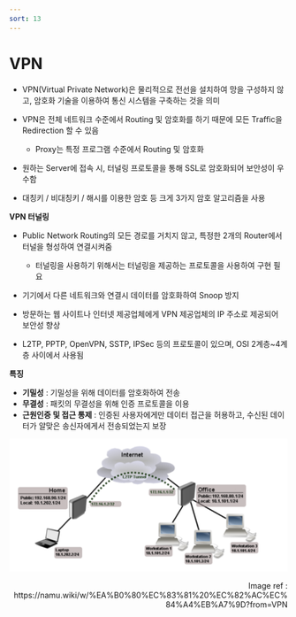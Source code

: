 ```yaml
---
sort: 13
---
```


# VPN

* VPN(Virtual Private Network)은 물리적으로 전선을 설치하여 망을 구성하지 않고, 암호화 기술을 이용하여 통신 시스템을 구축하는 것을 의미
* VPN은 전체 네트워크 수준에서 Routing 및 암호화를 하기 때문에 모든 Traffic을 Redirection 할 수 있음
  * Proxy는 특정 프로그램 수준에서 Routing 및 암호화

* 원하는 Server에 접속 시, 터널링 프로토콜을 통해 SSL로 암호화되어 보안성이 우수함
* 대칭키 / 비대칭키 / 해시를 이용한 암호 등 크게 3가지 암호 알고리즘을 사용

**VPN 터널링**

* Public Network Routing의 모든 경로를 거치지 않고, 특정한 2개의 Router에서 터널을 형성하여 연결시켜줌
  * 터널링을 사용하기 위해서는 터널링을 제공하는 프로토콜을 사용하여 구현 필요

* 기기에서 다른 네트워크와 연결시 데이터를 암호화하여 Snoop 방지
* 방문하는 웹 사이트나 인터넷 제공업체에게 VPN 제공업체의 IP 주소로 제공되어 보안성 향상
* L2TP, PPTP, OpenVPN, SSTP, IPSec 등의 프로토콜이 있으며, OSI 2계층~4계층 사이에서 사용됨

**특징**

* **기밀성** : 기밀성을 위해 데이터를 암호화하여 전송
* **무결성** : 패킷의 무결성을 위해 인증 프로토콜을 이용
* **근원인증 및 접근 통제** : 인증된 사용자에게만 데이터 접근을 허용하고, 수신된 데이터가 알맞은 송신자에게서 전송되었는지 보장

![workHome_VPN](./Img/VPN.png)

<div style="text-align: right"> Image ref : https://namu.wiki/w/%EA%B0%80%EC%83%81%20%EC%82%AC%EC%84%A4%EB%A7%9D?from=VPN </div>
